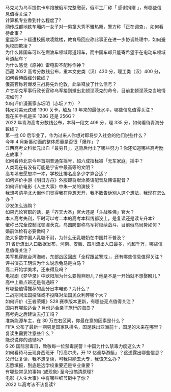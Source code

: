 马克龙为乌军提供卡车炮被俄军完整缴获，俄军工厂称「 感谢捐赠 」，有哪些信息值得关注？  
计算机专业香到什么程度了?  
网传成都地铁车厢内一女子对一男童大秀不雅热舞，警方称「正在调查」，如何看待此事？  
童星邵一卜疑遭校园欺凌跳楼，教育局回应称此事正在进一步协调处理中，如何避免校园欺凌？  
为什么韩国车可以在燃油车领域弯道超车，而中国车却只能寄希望于在电动车领域弯道超车？  
为什么感觉《原神》雷电影不配称作神？  
西藏 2022 高考分数线公布，重本文史类（汉）430 分，理工类（汉）400 分，如何看待西藏分数线？  
俄高官称若爆发三战将先炸伦敦，此举释放了什么信号？  
卢甘斯克军事行政长官称乌军接到撤出北顿涅茨克的命令，目前北顿涅茨克当地情况如何？  
如何评价漫画家赤坂明（赤坂アカ）？  
韩元对美元跌破 1300 关卡，触及 13 年来的最低水平，哪些信息值得关注？  
现在买手机是买 128G 还是 256G？  
2022 年青海高考分数线公布，本科一段文 409 分，理 335 分，如何看待青海分数线？  
第一批 00 后毕业了，作为过来人你想对即将步入社会的他们说些什么？  
今年 4 月新番动画的整体质量是否很「爆炸」？  
江西高考文科状元出自「最穷县」，这背后付出了哪些努力？你还知道哪些高考励志故事？  
如何看待北京今年首期普通车摇号，超六成指标被「无车家庭」摇中？  
人类现在有没有可能是宇宙中最高等的文明？  
高考填志愿想冲一冲，学校比排名高多少才算合适？  
如何评价手游《明日方舟》外服即将增添英语配音及韩语配音？  
如何评价电影《人生大事》中朱一龙的演技？  
我想考清华北大但他们觉得我在异想天开，我不敢告诉别人这个想法，我现在怎么办？  
沙发怎么选购？  
如果光论官职的话，是「齐天大圣」官大还是「斗战胜佛」官大？  
本人高考失利，平时可以考二本的高考本科线都没上，是复读还是读专升本?  
俄称已完全控制北顿涅茨克，乌国防部称乌军将继续战斗，目前俄乌局势如何？  
婚前体检有必要做吗？  
绝大多数中国人乳糖不耐，为什么无乳糖奶在中国并不普及？  
31 省份流出人口数据发布，河南、安徽、四川流出人口最多，均超千万，哪些信息值得关注？  
美军机穿航台湾海峡，东部战区回应「全程跟监警戒」，还有哪些信息值得关注？  
评书演员王玥波为什么说赤兔马是白马？  
高二开始学美术，还来得及吗？  
电视剧《梦华录》中欧阳旭为什么要抛弃盼儿？他是不是一开始就不想娶盼儿？  
高中上重点班还是普通班？  
有哪些值得推荐的高分日本电影？为什么？  
二战期间法国投降或不投降对法国民众利弊哪个大？  
如何评价《王者荣耀》S28 赛季版本更新，有哪些亮点值得关注？  
国内有哪些适合 7 月份适合亲子旅行的海岛？  
高考完之后建议去打工吗？  
准新能源车主，在 30 万左右区间，你最在意的因素是什么？  
FIFA 公布了最新一期男足国家队排名，国足跌出亚洲前十，国足的未来在哪里？  
复读生需要注意些什么？  
能说说你的遗憾吗?  
6·26 国际禁毒日，致敬每一位禁毒民警！中国为什么禁毒力度这么大？  
如何看待马云现身西班牙「打高尔夫，开 12 亿豪华游艇」？这透露出哪些信息？  
父母让复读，我不想复读，可我只能去大专，我该怎么办？  
志愿填报，到底是选学校重要还是专业重要？  
有哪些常见的事物 (或现象) 至今没搞清原理?  
电影《人生大事》中有哪些细节戳中了你？  
2022 年高考该不该复读?  
